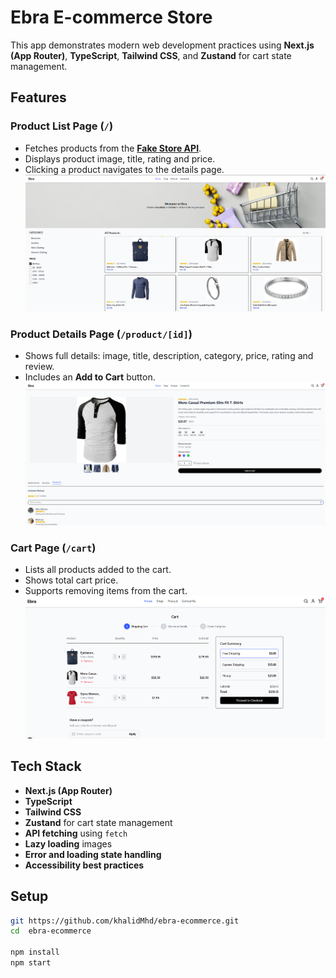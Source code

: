 # Ebra E-commerce Store

This app demonstrates modern web development practices using **Next.js (App Router)**, **TypeScript**, **Tailwind CSS**, and **Zustand** for cart state management.

## Features

### Product List Page (`/`)
- Fetches products from the **[Fake Store API](https://fakestoreapi.com/docs)**.
- Displays product image, title, rating and price.
- Clicking a product navigates to the details page.
![Home](public/assets/home.png)

### Product Details Page (`/product/[id]`)
- Shows full details: image, title, description, category, price, rating and review.
- Includes an **Add to Cart** button.
![Product](public/assets/product.png)

### Cart Page (`/cart`)
- Lists all products added to the cart.
- Shows total cart price.
- Supports removing items from the cart.
![Cart](public/assets/cart.png)

## Tech Stack

- **Next.js (App Router)**
- **TypeScript**
- **Tailwind CSS**
- **Zustand** for cart state management
- **API fetching** using `fetch`
- **Lazy loading** images
- **Error and loading state handling**
- **Accessibility best practices**

## Setup

```bash
git https://github.com/khalidMhd/ebra-ecommerce.git
cd  ebra-ecommerce

npm install
npm start

```
